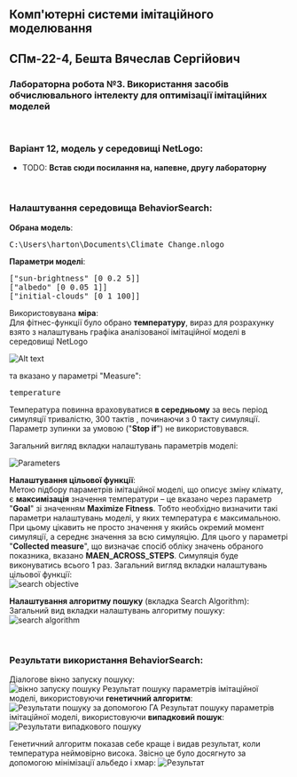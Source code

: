 ## Комп'ютерні системи імітаційного моделювання
## СПм-22-4, **Бешта Вячеслав Сергійович**

### Лабораторна робота №**3**. Використання засобів обчислювального інтелекту для оптимізації імітаційних моделей

<br>

### Варіант 12, модель у середовищі NetLogo:

- TODO: **Встав сюди посилання на, напевне, другу лабораторну**


<br>

### Налаштування середовища BehaviorSearch:

**Обрана модель**:
<pre>
C:\Users\harton\Documents\Climate Change.nlogo
</pre>

**Параметри моделі**:  
<pre>
["sun-brightness" [0 0.2 5]]
["albedo" [0 0.05 1]]
["initial-clouds" [0 1 100]]
</pre>

Використовувана **міра**:  
Для фітнес-функції було обрано **температуру**, вираз для розрахунку взято з налаштувань графіка аналізованої імітаційної моделі в середовищі NetLogo

![Alt text](plot.png)

та вказано у параметрі "Measure":
<pre>
temperature
</pre>

Температура повинна враховуватися **в середньому** за весь період симуляції тривалістю, 300 тактів , починаючи з 0 такту симуляції.  
Параметр зупинки за умовою ("**Stop if**") не використовувався. 

Загальний вигляд вкладки налаштувань параметрів моделі:   

![Parameters](parameters.png)

**Налаштування цільової функції**:  
Метою підбору параметрів імітаційної моделі, що описує зміну клімату, є **максимізація** значення температури – це вказано через параметр "**Goal**" зі значенням **Maximize Fitness**.
Тобто необхідно визначити такі параметри налаштувань моделі, у яких температура є максимальною. При цьому цікавить не просто значення у якийсь окремий момент симуляції, а середнє значення за всю симуляцію. Для цього у параметрі "**Collected measure**", що визначає спосіб обліку значень обраного показника, вказано **MAEN_ACROSS_STEPS**. Симуляція буде виконуватись всього 1 раз.
Загальний вигляд вкладки налаштувань цільової функції:  
![search objective](search_objective.png)

**Налаштування алгоритму пошуку** (вкладка Search Algorithm):  
Загальний вид вкладки налаштувань алгоритму пошуку:  
![search algorithm](search_algorithm.png)

<br>

### Результати використання BehaviorSearch:
Діалогове вікно запуску пошуку:  
![вікно запуску пошуку](image-3.png)
Результат пошуку параметрів імітаційної моделі, використовуючи **генетичний алгоритм**:  
![Результати пошуку за допомогою ГА](image-4.png)
Результат пошуку параметрів імітаційної моделі, використовуючи **випадковий пошук**:  
![Результати випадкового пошуку](image-5.png)

Генетичний алгоритм показав себе краще і видав результат, коли температура неймовірно висока. Звісно це було досягнуто за допомогою мінімізації альбедо і хмар:
![Результат](image-6.png)
<br>